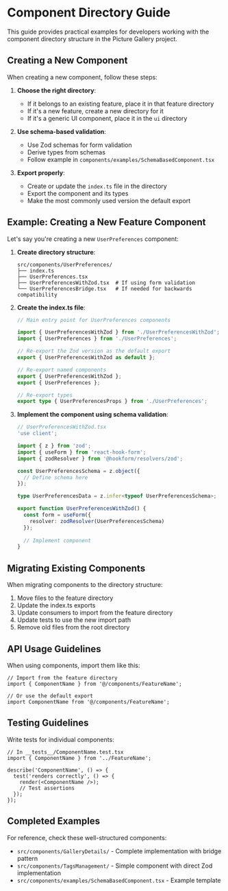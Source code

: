 # Component Directory Guide

This guide provides practical examples for developers working with the component directory structure in the Picture Gallery project.

## Creating a New Component

When creating a new component, follow these steps:

1. **Choose the right directory**:
   - If it belongs to an existing feature, place it in that feature directory
   - If it's a new feature, create a new directory for it
   - If it's a generic UI component, place it in the `ui` directory

2. **Use schema-based validation**:
   - Use Zod schemas for form validation
   - Derive types from schemas
   - Follow example in `components/examples/SchemaBasedComponent.tsx`

3. **Export properly**:
   - Create or update the `index.ts` file in the directory
   - Export the component and its types
   - Make the most commonly used version the default export

## Example: Creating a New Feature Component

Let's say you're creating a new `UserPreferences` component:

1. **Create directory structure**:
   ```
   src/components/UserPreferences/
   ├── index.ts
   ├── UserPreferences.tsx
   ├── UserPreferencesWithZod.tsx  # If using form validation
   └── UserPreferencesBridge.tsx   # If needed for backwards compatibility
   ```

2. **Create the index.ts file**:
   ```typescript
   // Main entry point for UserPreferences components
   
   import { UserPreferencesWithZod } from './UserPreferencesWithZod';
   import { UserPreferences } from './UserPreferences';
   
   // Re-export the Zod version as the default export
   export { UserPreferencesWithZod as default };
   
   // Re-export named components
   export { UserPreferencesWithZod };
   export { UserPreferences };
   
   // Re-export types
   export type { UserPreferencesProps } from './UserPreferences';
   ```

3. **Implement the component using schema validation**:
   ```typescript
   // UserPreferencesWithZod.tsx
   'use client';
   
   import { z } from 'zod';
   import { useForm } from 'react-hook-form';
   import { zodResolver } from '@hookform/resolvers/zod';
   
   const UserPreferencesSchema = z.object({
     // Define schema here
   });
   
   type UserPreferencesData = z.infer<typeof UserPreferencesSchema>;
   
   export function UserPreferencesWithZod() {
     const form = useForm({
       resolver: zodResolver(UserPreferencesSchema)
     });
     
     // Implement component
   }
   ```

## Migrating Existing Components

When migrating components to the directory structure:

1. Move files to the feature directory
2. Update the index.ts exports
3. Update consumers to import from the feature directory
4. Update tests to use the new import path
5. Remove old files from the root directory

## API Usage Guidelines

When using components, import them like this:

```tsx
// Import from the feature directory
import { ComponentName } from '@/components/FeatureName';

// Or use the default export
import ComponentName from '@/components/FeatureName';
```

## Testing Guidelines

Write tests for individual components:

```tsx
// In __tests__/ComponentName.test.tsx
import { ComponentName } from '../FeatureName';

describe('ComponentName', () => {
  test('renders correctly', () => {
    render(<ComponentName />);
    // Test assertions
  });
});
```

## Completed Examples

For reference, check these well-structured components:

- `src/components/GalleryDetails/` - Complete implementation with bridge pattern
- `src/components/TagsManagement/` - Simple component with direct Zod implementation
- `src/components/examples/SchemaBasedComponent.tsx` - Example template
